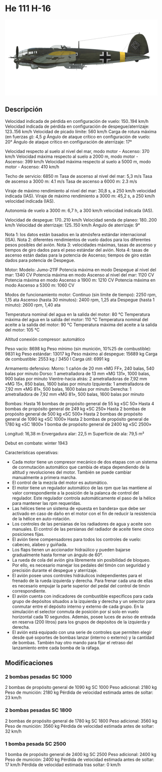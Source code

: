 # He 111 H-16

![he111h16](../images/he111h16.png)

## Descripción

Velocidad indicada de pérdida en configuración de vuelo: 150..194 km/h
Velocidad indicada de pérdida en configuración de despegue/aterrizaje: 123..156 km/h
Velocidad de picado límite: 560 km/h
Carga de rotura máxima (en fuerzas <i>g</i>): 4,5 <i>g</i>
Ángulo de ataque crítico en configuración de vuelo: 20°
Ángulo de ataque crítico en configuración de aterrizaje: 17°

Velocidad respecto al suelo al nivel del mar, modo motor - Ascenso: 370 km/h
Velocidad máxima respecto al suelo a 2000 m, modo motor - Ascenso: 399 km/h
Velocidad máxima respecto al suelo a 5000 m, modo motor - Ascenso: 410 km/h

Techo de servicio: 6850 m
Tasa de ascenso al nivel del mar: 5,3 m/s
Tasa de ascenso a 3000 m: 4.1 m/s
Tasa de ascenso a 6000 m: 2.3 m/s

Viraje de máximo rendimiento al nivel del mar: 30,8 s, a 250 km/h velocidad indicada (IAS).
Viraje de máximo rendimiento a 3000 m: 45,2 s, a 250 km/h velocidad indicada (IAS).

Autonomía de vuelo a 3000 m: 6,7 h, a 300 km/h velocidad indicada (IAS).

Velocidad de despegue: 170..210 km/h
Velocidad senda de planeo: 180..200 km/h
Velocidad de aterrizaje: 125..150 km/h
Ángulo de aterrizaje: 9°

Nota 1: los datos están basados en la atmósfera estándar internacional (ISA).
Nota 2: diferentes rendimientos de vuelo dados para los diferentes pesos posibles del avión.
Nota 3: velocidades máximas, tasas de ascenso y tiempos de giro dados para el peso estándar del avión.
Nota 4: tasas de ascenso están dadas para la potencia de Ascenso; tiempos de giro están dados para potencia de Despegue.

Motor:
Modelo: Jumo-211F
Potencia máxima en modo Despegue al nivel del mar: 1340 CV
Potencia máxima en modo Ascenso al nivel del mar: 1120 CV
Potencia máxima en modo Ascenso a 1900 m: 1210 CV
Potencia máxima en modo Ascenso a 5300 m: 1060 CV

Modos de funcionamiento motor:
Continuo (sin límite de tiempo): 2250 rpm, 1,15 ata
Ascenso (hasta 30 minutos): 2400 rpm, 1,25 ata
Despegue (hasta 1 minuto): 2600 rpm, 1,40 ata

Temperatura nominal del agua en la salida del motor: 80 °C
Temperatura máxima del agua en la salida del motor: 110 °C
Temperatura nominal del aceite a la salida del motor: 90 °C
Temperatura máxima del aceite a la salida del motor: 105 °C

Altitud conexión compresor: automático 

Peso vacío: 8698 kg
Peso mínimo (sin munición, 10%25 de combustible): 9831 kg
Peso estándar: 13017 kg
Peso máximo al despegue: 15689 kg
Carga de combustible: 2553 kg / 3450 l
Carga útil: 6991 kg

Armamento defensivo:
Morro: 1 cañón de 20 mm «MG FF», 240 balas, 540 balas por minuto
Dorso: 1 ametralladora de 13 mm «MG 131», 1000 balas, 900 balas por minuto
Vientre-hacia atrás: 2 ametralladoras de 7,92 mm «MG 15», 850 balas, 1600 balas por minuto
Izquierda: 1 ametralladora de 7,92 mm «MG 81», 500 balas, 1600 balas por minuto
Derecha: 1 ametralladora de 7,92 mm «MG 81», 500 balas, 1600 balas por minuto

Bombas:
Hasta 16 bombas de propósito general de 55 kg «SC 50»
Hasta 4 bombas de propósito general de 249 kg «SC 250»
Hasta 2 bombas de propósito general de 500 kg «SC 500»
Hasta 2 bombas de propósito general de 1090 kg «SC 1000»
Hasta 2 bombas de propósito general de 1780 kg «SC 1800»
1 bomba de propósito general de 2400 kg «SC 2500»

Longitud: 16,38 m
Envergadura alar: 22,5 m
Superficie de ala: 79,5 m²

Debut en combate: winter 1943

Características operativas:
- Cada motor tiene un compresor mecánico de dos etapas con un sistema de conmutación automático que cambia de etapa dependiendo de la altitud y revoluciones del motor. También se puede cambiar manualmente a primera marcha.
- El control de la mezcla del motor es automático.
- El motor tiene un regulador automático de las rpm que las mantiene al valor correspondiente a la posición de la palanca de control del regulador. Este regulador controla automáticamente el paso de la hélice para mantener las rpm requeridas.
- Las hélices tiene un sistema de «puesta en bandera» que debe ser activado en caso de daño en el motor con el fin de reducir la resistencia de la hélice en auto-rotación.
- Los controles de las persianas de los radiadores de agua y aceite son manuales. El control de las persianas del radiador de aceite tiene cinco posiciones fijas.
- El avión tiene compensadores para todos los controles de vuelo: cabeceo, alabeo y guiñada.
- Los flaps tienen un accionador hidraúlico y pueden bajarse gradualmente hasta formar un ángulo de 60°.
- La rueda de cola del avión gira libremente sin posibilidad de bloqueo. Por ello, es necesario manejar los pedales del timón con seguridad y precisión durante el despegue y aterrizaje.
- El avión posee unos controles hidráulicos independientes para el frenado de la rueda izquierda y derecha. Para frenar cada una de ellas es necesario empujar la parte superior del pedal del control de timón correspondiente.
- El avión cuenta con indicadores de combustible específicos para cada grupo de depósitos situados a la izquierda y derecha y un selector para conmutar entre el depósito interno y externo de cada grupo. En la simulación el selector conmuta de posición por sí solo en vuelo horizontal cada 10 segundos. Además, posee luces de aviso de entrada en reserva (200 litros) para los grupos de depósitos de la izquierda y derecha.
- El avión está equipado con una serie de controles que permiten elegir desde qué soportes de bombas lanzar (interno o externo) y la cantidad de bombas. También hay otro mando para fijar el retraso del lanzamiento entre cada bomba de la ráfaga.

## Modificaciones


### 2 bombas pesadas SC 1000

2 bombas de propósito general de 1090 kg SC 1000
Peso adicional: 2180 kg
Peso de munición: 2180 kg
Pérdida de velocidad estimada antes de soltar: 23 km/h


### 2 bombas pesadas SC 1800

2 bombas de propósito general de 1780 kg SC 1800
Peso adicional: 3560 kg
Peso de munición: 3560 kg
Pérdida de velocidad estimada antes de soltar: 32 km/h


### 1 bomba pesada SC 2500

1 bomba de propósito general de 2400 kg SC 2500
Peso adicional: 2400 kg
Peso de munición: 2400 kg
Pérdida de velocidad estimada antes de soltar: 17 km/h
Pérdida de velocidad estimada tras soltar: 0 km/h